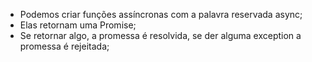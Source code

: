 * Podemos criar funções assíncronas com a palavra reservada async;
* Elas retornam uma Promise;
* Se retornar algo, a promessa é resolvida, se der alguma exception a promessa é rejeitada;